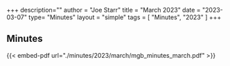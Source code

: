 +++
description=""
author = "Joe Starr"
title = "March 2023"
date = "2023-03-07"
type= "Minutes"
layout = "simple"
tags = [
    "Minutes",
    "2023"
]
+++

## Minutes

{{< embed-pdf url="./minutes/2023/march/mgb_minutes_march.pdf" >}}


